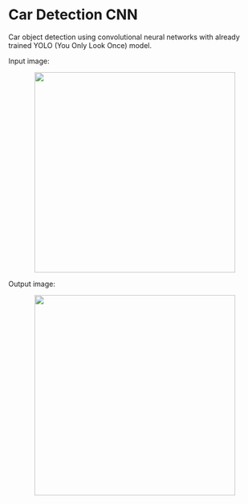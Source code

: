 # Car Detection CNN
Car object detection using convolutional neural networks with already trained YOLO (You Only Look Once) model.

Input image:
<p align="center"><img src="https://user-images.githubusercontent.com/24521991/33058832-7ef756f4-cecc-11e7-82ac-0dab5f8b0cb3.jpg" width="400"></p>

Output image:
<p align="center"><img src="https://user-images.githubusercontent.com/24521991/33058875-b9613cc4-cecc-11e7-8153-5212e23db434.jpg" width="400"></p>

